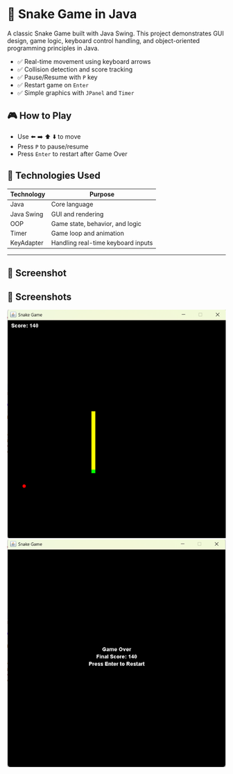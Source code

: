 # 🐍 Snake Game in Java

A classic Snake Game built with Java Swing. This project demonstrates GUI design, game logic, keyboard control handling, and object-oriented programming principles in Java.

- ✅ Real-time movement using keyboard arrows
- ✅ Collision detection and score tracking
- ✅ Pause/Resume with `P` key
- ✅ Restart game on `Enter`
- ✅ Simple graphics with `JPanel` and `Timer`

## 🎮 How to Play

- Use ⬅️ ➡️ ⬆️ ⬇️ to move
- Press `P` to pause/resume
- Press `Enter` to restart after Game Over


## 🧠 Technologies Used

| Technology | Purpose |
|------------|---------|
| Java       | Core language |
| Java Swing | GUI and rendering |
| OOP        | Game state, behavior, and logic |
| Timer      | Game loop and animation |
| KeyAdapter | Handling real-time keyboard inputs |

---

## 📸 Screenshot

## 📸 Screenshots

![Snake Game Preview 1](1.png)
![Snake Game Preview 2](2.png)
